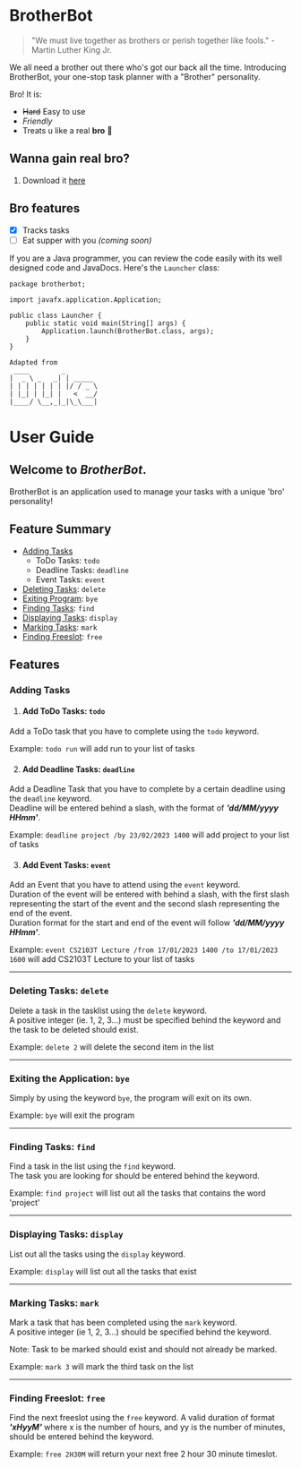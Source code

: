# BrotherBot

> "We must live together as brothers or perish together like fools." - Martin Luther King Jr.

We all need a brother out there who's got our back all the time. Introducing BrotherBot, your one-stop task planner with a "Brother" personality.

Bro! It is:

- ~~Hard~~ Easy to use
- *Friendly*
- Treats u like a real **bro** :star_struck:

## Wanna gain real bro?

1. Download it [here]()

## Bro features


- [X] Tracks tasks
- [ ] Eat supper with you *(coming soon)*

If you are a Java programmer, you can review the code easily with its well designed code and JavaDocs. Here's the `Launcher` class:
```
package brotherbot;

import javafx.application.Application;

public class Launcher {
    public static void main(String[] args) {
        Application.launch(BrotherBot.class, args);
    }
}
```

   ```
   Adapted from
    ____        _        
   |  _ \ _   _| | _____ 
   | | | | | | | |/ / _ \
   | |_| | |_| |   <  __/
   |____/ \__,_|_|\_\___|
   ```




# User Guide


## **Welcome to _BrotherBot_.**
BrotherBot is an application used to manage your tasks with a unique 'bro' personality!

## Feature Summary
- [Adding Tasks](https://github.com/daniellingzy/ip/edit/master/docs/README.md#adding-tasks)
    - ToDo Tasks: ```todo```
    - Deadline Tasks: ```deadline```
    - Event Tasks: ```event```
- [Deleting Tasks](https://github.com/daniellingzy/ip/edit/master/docs/README.md#deleting-tasks-delete): ```delete```
- [Exiting Program](https://github.com/daniellingzy/ip/edit/master/docs/README.md#exiting-the-application-bye): ```bye```
- [Finding Tasks](https://github.com/daniellingzy/ip/edit/master/docs/README.md#finding-tasks-find): ```find```
- [Displaying Tasks](https://github.com/daniellingzy/ip/edit/master/docs/README.md#displaying-tasks-display): ```display```
- [Marking Tasks](https://github.com/daniellingzy/ip/edit/master/docs/README.md#marking-tasks-mark): ```mark```
- [Finding Freeslot](https://github.com/daniellingzy/ip/edit/master/docs/README.md#finding-freeslot): ```free```

## Features

### Adding Tasks
1.  #### Add ToDo Tasks: ```todo```
Add a ToDo task that you have to complete using the ```todo``` keyword.

Example: ```todo run``` will add run to your list of tasks

2. #### Add Deadline Tasks: ```deadline```
Add a Deadline Task that you have to complete by a certain deadline using the ```deadline``` keyword.  
Deadline will be entered behind a slash, with the format of ***'dd/MM/yyyy HHmm'***.

Example: ```deadline project /by 23/02/2023 1400``` will add project to your list of tasks

3. #### Add Event Tasks: ```event```
Add an Event that you have to attend using the ```event``` keyword.  
Duration of the event will be entered with behind a slash, with the first slash representing the start of the event and the second slash representing the end of the event.  
Duration format for the start and end of the event will follow ***'dd/MM/yyyy HHmm'***.

Example: ```event CS2103T Lecture /from 17/01/2023 1400 /to 17/01/2023 1600``` will add CS2103T Lecture to your list of tasks

***  

### Deleting Tasks: ```delete```

Delete a task in the tasklist using the ```delete``` keyword.  
A positive integer (ie. 1, 2, 3...) must be specified behind the keyword and the task to be deleted should exist.

Example: ```delete 2``` will delete the second item in the list

***    

### Exiting the Application: ```bye```

Simply by using the keyword ```bye```, the program will exit on its own.

Example: ```bye``` will exit the program

***

### Finding Tasks: ```find```

Find a task in the list using the ```find``` keyword.  
The task you are looking for should be entered behind the keyword.

Example: ```find project``` will list out all the tasks that contains the word 'project'

***

### Displaying Tasks: ```display```

List out all the tasks using the ```display``` keyword.

Example: ```display``` will list out all the tasks that exist

***  

### Marking Tasks: ```mark```

Mark a task that has been completed using the ```mark``` keyword.   
A positive integer (ie 1, 2, 3...) should be specified behind the keyword.

Note: Task to be marked should exist and should not already be marked.

Example: ```mark 3``` will mark the third task on the list


***

### Finding Freeslot: ```free```

Find the next freeslot using the ```free``` keyword.
A valid duration of format ***'xHyyM'*** where x is the number of hours, and  yy is the number of minutes,
should be entered behind the keyword.

Example: ```free 2H30M``` will return your next free 2 hour 30 minute timeslot.
